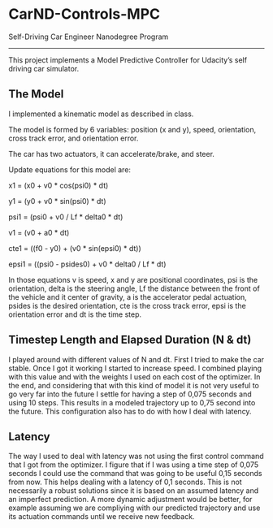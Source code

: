 # CarND-Controls-MPC
Self-Driving Car Engineer Nanodegree Program

---
This project implements a Model Predictive Controller for Udacity’s self driving car simulator.

## The Model

I implemented a kinematic model as described in class.

The model is formed by 6 variables: position (x and y), speed,  orientation, cross track error, and orientation error.

The car has two actuators, it can accelerate/brake, and steer.

Update equations for this model are:

x1 = (x0 + v0 * cos(psi0) * dt)

y1 = (y0 + v0 * sin(psi0) * dt)

psi1 = (psi0 + v0 / Lf * delta0 * dt)

v1 = (v0 + a0 * dt)

cte1 = ((f0 - y0) + (v0 * sin(epsi0) * dt))

epsi1 = ((psi0 - psides0) + v0 * delta0 / Lf * dt)

In those equations v is speed, x and y are positional coordinates, psi is the orientation, delta is the steering angle, Lf the distance between the front of the vehicle and it center of gravity, a is the accelerator pedal actuation, psides is the desired orientation, cte is the cross track error, epsi is the orientation error and dt is the time step.

## Timestep Length and Elapsed Duration (N & dt)

I played around with different values of N and dt. First I tried to make the car stable. Once I got it working I started to increase speed. I combined playing with this value and with the weights I used on each cost of the optimizer. In the end, and considering that with this kind of model it is not very useful to go very far into the future I settle for having a step of 0,075 seconds and using 10 steps. This results in a modeled trajectory up to 0,75 second into the future. This configuration also has to do with how I deal with latency. 

## Latency

The way I used to deal with latency was not using the first control command that I got from the optimizer. I figure that if I was using a time step of 0,075 seconds I could use the command that was going to be useful 0,15 seconds from now. This helps dealing with a latency of 0,1 seconds. This is not necessarily a robust solutions since it is based on an assumed latency and an imperfect prediction. A more dynamic adjustment would be better, for example assuming we are compliying with our predicted trajectory and use its actuation commands until we receive new feedback.